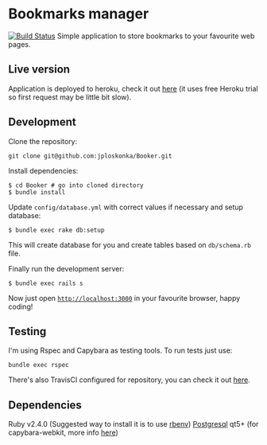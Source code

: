 # Bookmarks manager
[![Build Status](https://travis-ci.org/jploskonka/Booker.svg?branch=master)](https://travis-ci.org/jploskonka/Booker)
Simple application to store bookmarks to your favourite web pages.

## Live version
Application is deployed to heroku, check it out
[here](http://bookmanon.herokuapp.com) (it uses free Heroku trial so first
request may be little bit slow).

## Development
Clone the repository:
```
git clone git@github.com:jploskonka/Booker.git
```

Install dependencies:
```
$ cd Booker # go into cloned directory
$ bundle install
```

Update `config/database.yml` with correct values if necessary and setup database:
```
$ bundle exec rake db:setup
```
This will create database for you and create tables based on `db/schema.rb`
file.

Finally run the development server:
```
$ bundle exec rails s
```

Now just open [`http://localhost:3000`](http://localhost:3000) in your favourite browser, happy coding!

## Testing
I'm using Rspec and Capybara as testing tools. To run tests just use:
```
bundle exec rspec
```

There's also TravisCI configured for repository, you can check it out
[here](https://travis-ci.org/jploskonka/Booker).

## Dependencies
Ruby v2.4.0 (Suggested way to install it is to use [rbenv](https://github.com/rbenv/rbenv))
[Postgresql](https://www.postgresql.org/download/)
qt5+ (for capybara-webkit, more info
[here](https://github.com/thoughtbot/capybara-webkit/wiki/Installing-Qt-and-compiling-capybara-webkit))
